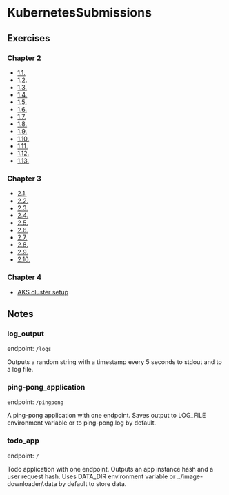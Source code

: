 # KubernetesSubmissions

## Exercises

### Chapter 2

- [1.1.](https://github.com/patrikwm/KubernetesSubmissions/tree/1.1/log_output/)
- [1.2.](https://github.com/patrikwm/KubernetesSubmissions/tree/1.2/todo_app/)
- [1.3.](https://github.com/patrikwm/KubernetesSubmissions/tree/1.3/log_output/)
- [1.4.](https://github.com/patrikwm/KubernetesSubmissions/tree/1.4/todo_app/)
- [1.5.](https://github.com/patrikwm/KubernetesSubmissions/tree/1.5/todo_app/)
- [1.6.](https://github.com/patrikwm/KubernetesSubmissions/tree/1.6/todo_app/)
- [1.7.](https://github.com/patrikwm/KubernetesSubmissions/tree/1.7/log_output/)
- [1.8.](https://github.com/patrikwm/KubernetesSubmissions/tree/1.8/todo_app/)
- [1.9.](https://github.com/patrikwm/KubernetesSubmissions/tree/1.9/ping-pong_application/)
- [1.10.](https://github.com/patrikwm/KubernetesSubmissions/tree/1.10/log_output/)
- [1.11.](https://github.com/patrikwm/KubernetesSubmissions/tree/1.11/log_output/)
- [1.12.](https://github.com/patrikwm/KubernetesSubmissions/tree/1.12/todo_app/)
- [1.13.](https://github.com/patrikwm/KubernetesSubmissions/tree/1.13/todo_app/)

### Chapter 3

- [2.1.](https://github.com/patrikwm/KubernetesSubmissions/tree/2.1/log_output/)
- [2.2.](https://github.com/patrikwm/KubernetesSubmissions/tree/2.2/todo-app/)
- [2.3.](https://github.com/patrikwm/KubernetesSubmissions/tree/2.3/log_output/)
- [2.4.](https://github.com/patrikwm/KubernetesSubmissions/tree/2.4/todo-app/)
- [2.5.](https://github.com/patrikwm/KubernetesSubmissions/tree/2.5/log_output/)
- [2.6.](https://github.com/patrikwm/KubernetesSubmissions/tree/2.6/todo-app/)
- [2.7.](https://github.com/patrikwm/KubernetesSubmissions/tree/2.7/postgres/)
- [2.8.](https://github.com/patrikwm/KubernetesSubmissions/tree/2.8/todo-backend/)
- [2.9.](https://github.com/patrikwm/KubernetesSubmissions/tree/2.9/todo-backend/)
- [2.10.](https://github.com/patrikwm/KubernetesSubmissions/tree/2.10/todo-app/)

### Chapter 4

- [AKS cluster setup](https://github.com/patrikwm/KubernetesSubmissions/tree/3.0/aks-cluster/)


## Notes


### log_output

endpoint: `/logs`

Outputs a random string with a timestamp every 5 seconds to stdout and to a log file.

### ping-pong_application

endpoint: `/pingpong`

A ping-pong application with one endpoint. Saves output to LOG_FILE environment variable or to ping-pong.log by default.


### todo_app

endpoint: `/`

Todo application with one endpoint. Outputs an app instance hash and a user request hash. Uses DATA_DIR environment variable or ../image-downloader/.data by default to store data.